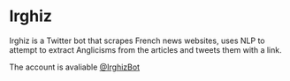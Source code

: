 # Irghiz

Irghiz is a Twitter bot that scrapes French news websites, uses NLP to attempt to extract Anglicisms from the articles and tweets them with a link.

The account is avaliable [@IrghizBot](www.twitter.com/IrghizBot)
